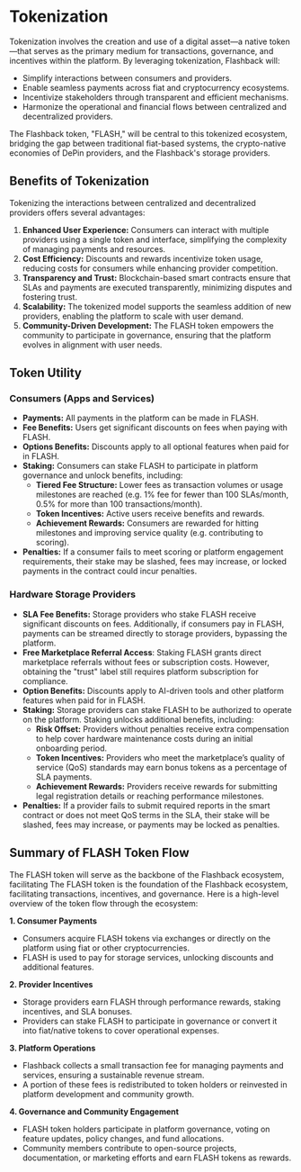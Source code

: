 # Tokenization

Tokenization involves the creation and use of a digital asset—a native token—that serves as the primary medium for transactions, governance, and incentives within the platform. By leveraging tokenization, Flashback will:

* Simplify interactions between consumers and providers.
* Enable seamless payments across fiat and cryptocurrency ecosystems.
* Incentivize stakeholders through transparent and efficient mechanisms.
* Harmonize the operational and financial flows between centralized and decentralized providers.

The Flashback token, "FLASH," will be central to this tokenized ecosystem, bridging the gap between traditional fiat-based systems, the crypto-native economies of DePin providers, and the Flashback's storage providers.

## **Benefits of Tokenization**

Tokenizing the interactions between centralized and decentralized providers offers several advantages:

1. **Enhanced User Experience:** Consumers can interact with multiple providers using a single token and interface, simplifying the complexity of managing payments and resources.
2. **Cost Efficiency:** Discounts and rewards incentivize token usage, reducing costs for consumers while enhancing provider competition.
3. **Transparency and Trust:** Blockchain-based smart contracts ensure that SLAs and payments are executed transparently, minimizing disputes and fostering trust.
4. **Scalability:** The tokenized model supports the seamless addition of new providers, enabling the platform to scale with user demand.
5. **Community-Driven Development:** The FLASH token empowers the community to participate in governance, ensuring that the platform evolves in alignment with user needs.

## **Token Utility**

### **Consumers (Apps and Services)**

* **Payments:** All payments in the platform can be made in FLASH.
* **Fee Benefits:** Users get significant discounts on fees when paying with FLASH.
* **Options Benefits:** Discounts apply to all optional features when paid for in FLASH.
* **Staking:** Consumers can stake FLASH to participate in platform governance and unlock benefits, including:
  * **Tiered Fee Structure:** Lower fees as transaction volumes or usage milestones are reached (e.g. 1% fee for fewer than 100 SLAs/month, 0.5% for more than 100 transactions/month).
  * **Token Incentives:** Active users receive benefits and rewards.
  * **Achievement Rewards:** Consumers are rewarded for hitting milestones and improving service quality (e.g. contributing to scoring).
* **Penalties:** If a consumer fails to meet scoring or platform engagement requirements, their stake may be slashed, fees may increase, or locked payments in the contract could incur penalties.

### **Hardware Storage Providers**

* **SLA Fee Benefits:** Storage providers who stake FLASH receive significant discounts on fees. Additionally, if consumers pay in FLASH, payments can be streamed directly to storage providers, bypassing the platform.
* **Free Marketplace Referral Access**: Staking FLASH grants direct marketplace referrals without fees or subscription costs. However, obtaining the "trust" label still requires platform subscription for compliance.
* **Option Benefits:** Discounts apply to AI-driven tools and other platform features when paid for in FLASH.
* **Staking:** Storage providers can stake FLASH to be authorized to operate on the platform. Staking unlocks additional benefits, including:
  * **Risk Offset:** Providers without penalties receive extra compensation to help cover hardware maintenance costs during an initial onboarding period.
  * **Token Incentives:** Providers who meet the marketplace’s quality of service (QoS) standards may earn bonus tokens as a percentage of SLA payments.
  * **Achievement Rewards:** Providers receive rewards for submitting legal registration details or reaching performance milestones.
* **Penalties:** If a provider fails to submit required reports in the smart contract or does not meet QoS terms in the SLA, their stake will be slashed, fees may increase, or payments may be locked as penalties.

## **Summary of FLASH Token Flow**

The FLASH token will serve as the backbone of the Flashback ecosystem, facilitating The FLASH token is the foundation of the Flashback ecosystem, facilitating transactions, incentives, and governance. Here is a high-level overview of the token flow through the ecosystem:

**1. Consumer Payments**

* Consumers acquire FLASH tokens via exchanges or directly on the platform using fiat or other cryptocurrencies.
* FLASH is used to pay for storage services, unlocking discounts and additional features.

**2. Provider Incentives**

* Storage providers earn FLASH through performance rewards, staking incentives, and SLA bonuses.
* Providers can stake FLASH to participate in governance or convert it into fiat/native tokens to cover operational expenses.

**3. Platform Operations**

* Flashback collects a small transaction fee for managing payments and services, ensuring a sustainable revenue stream.
* A portion of these fees is redistributed to token holders or reinvested in platform development and community growth.

**4. Governance and Community Engagement**

* FLASH token holders participate in platform governance, voting on feature updates, policy changes, and fund allocations.
* Community members contribute to open-source projects, documentation, or marketing efforts and earn FLASH tokens as rewards.
